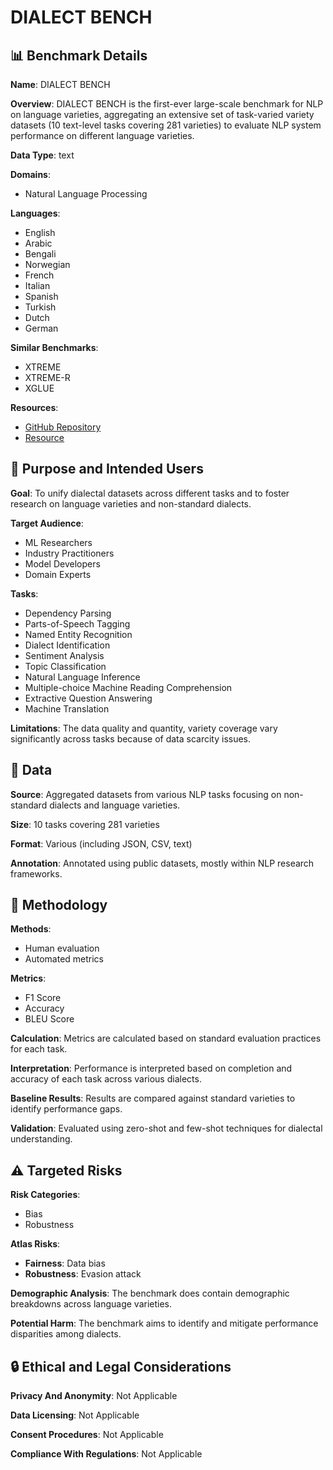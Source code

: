 # DIALECT BENCH

## 📊 Benchmark Details

**Name**: DIALECT BENCH

**Overview**: DIALECT BENCH is the first-ever large-scale benchmark for NLP on language varieties, aggregating an extensive set of task-varied variety datasets (10 text-level tasks covering 281 varieties) to evaluate NLP system performance on different language varieties.

**Data Type**: text

**Domains**:
- Natural Language Processing

**Languages**:
- English
- Arabic
- Bengali
- Norwegian
- French
- Italian
- Spanish
- Turkish
- Dutch
- German

**Similar Benchmarks**:
- XTREME
- XTREME-R
- XGLUE

**Resources**:
- [GitHub Repository](https://github.com/ffaisal93/DialectBench)
- [Resource](https://fahimfaisal.info/DialectBench.io)

## 🎯 Purpose and Intended Users

**Goal**: To unify dialectal datasets across different tasks and to foster research on language varieties and non-standard dialects.

**Target Audience**:
- ML Researchers
- Industry Practitioners
- Model Developers
- Domain Experts

**Tasks**:
- Dependency Parsing
- Parts-of-Speech Tagging
- Named Entity Recognition
- Dialect Identification
- Sentiment Analysis
- Topic Classification
- Natural Language Inference
- Multiple-choice Machine Reading Comprehension
- Extractive Question Answering
- Machine Translation

**Limitations**: The data quality and quantity, variety coverage vary significantly across tasks because of data scarcity issues.

## 💾 Data

**Source**: Aggregated datasets from various NLP tasks focusing on non-standard dialects and language varieties.

**Size**: 10 tasks covering 281 varieties

**Format**: Various (including JSON, CSV, text)

**Annotation**: Annotated using public datasets, mostly within NLP research frameworks.

## 🔬 Methodology

**Methods**:
- Human evaluation
- Automated metrics

**Metrics**:
- F1 Score
- Accuracy
- BLEU Score

**Calculation**: Metrics are calculated based on standard evaluation practices for each task.

**Interpretation**: Performance is interpreted based on completion and accuracy of each task across various dialects.

**Baseline Results**: Results are compared against standard varieties to identify performance gaps.

**Validation**: Evaluated using zero-shot and few-shot techniques for dialectal understanding.

## ⚠️ Targeted Risks

**Risk Categories**:
- Bias
- Robustness

**Atlas Risks**:
- **Fairness**: Data bias
- **Robustness**: Evasion attack

**Demographic Analysis**: The benchmark does contain demographic breakdowns across language varieties.

**Potential Harm**: The benchmark aims to identify and mitigate performance disparities among dialects.

## 🔒 Ethical and Legal Considerations

**Privacy And Anonymity**: Not Applicable

**Data Licensing**: Not Applicable

**Consent Procedures**: Not Applicable

**Compliance With Regulations**: Not Applicable
